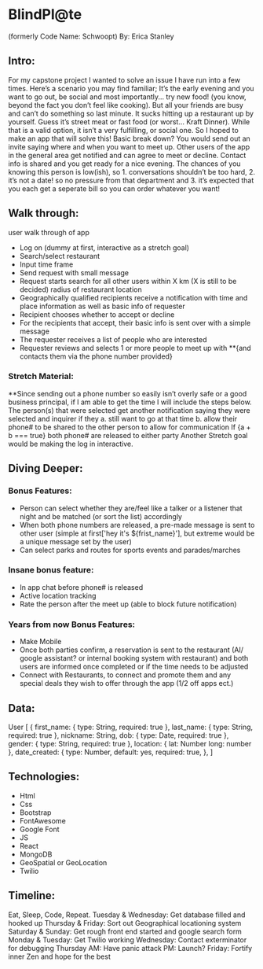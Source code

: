 # BlindPl@te
(formerly Code Name: Schwoopt)
By: Erica Stanley

## Intro:
For my capstone project I wanted to solve an issue I have run into a few times. Here’s a scenario you may find familiar; It’s the early evening and you want to go out, be social and most importantly... try new food! (you know, beyond the fact you don’t feel like cooking). But all your friends are busy and can’t do something so last minute. It sucks hitting up a restaurant up by yourself. Guess it’s street meat or fast food (or worst... Kraft Dinner). While that is a valid option, it isn’t a very fulfilling, or social one. So I hoped to make an app that will solve this! 
Basic break down? You would send out an invite saying where and when you want to meet up. Other users of the app in the general area get notified and can agree to meet or decline. Contact info is shared and you get ready for a nice evening. The chances of you knowing this person is low(ish), so 1. conversations shouldn’t be too hard, 2. it’s not a date! so no pressure from that department and 3. it’s expected that you each get a seperate bill so you can order whatever you want!

## Walk through:
user walk through of app
- Log on (dummy at first, interactive as a stretch goal)
- Search/select restaurant
- Input time frame
- Send request with small message
- Request starts search for all other users within X km (X is still to be decided) radius of restaurant location
- Geographically qualified recipients receive a notification with time and place information as well as basic info of requester
- Recipient chooses whether to accept or decline
- For the recipients that accept, their basic info is sent over with a simple message
- The requester receives a list of people who are interested
- Requester reviews and selects 1 or more people to meet up with 
    **{and contacts them via the phone number provided}

### Stretch Material:
**Since sending out a phone number so easily isn’t overly safe or a good business principal, if I am able to get the time I will include the steps below.
The person(s) that were selected get another notification saying they were selected and inquirer if they
	a. still want to go at that time
	b. allow their phone# to be shared to the other person to allow for communication
If {a + b === true} both phone# are released to either party
Another Stretch goal would be making the log in interactive.

## Diving Deeper:
### Bonus Features:
- Person can select whether they are/feel like a talker or a listener that night and be matched (or sort the list) accordingly
- When both phone numbers are released, a pre-made message is sent to other user (simple at first['hey it's ${frist_name}'], but extreme would be a unique message set by the user)
- Can select parks and routes for sports events and parades/marches
### Insane bonus feature: 
- In app chat before phone# is released
- Active location tracking
- Rate the person after the meet up (able to block future notification)
### Years from now Bonus Features:
- Make Mobile
- Once both parties confirm, a reservation is sent to the restaurant (AI/ google assistant? or internal booking system with restaurant) and both users are informed once completed or if the time needs to be adjusted
- Connect with Restaurants, to connect and promote them and any special deals they wish to offer through the app (1/2 off apps ect.)

## Data:
User [
{
first_name: {
	type: String, 
	required: true
	},
last_name: {
	type: String,
	required: true
	},
nickname: String,
dob: {
	type: Date,
	required: true
	},
gender: {
	type: String,
	required: true
	},
location: {
	lat: Number
	long: number
	},
date_created: {
	type: Number, 
	default: yes,
	required: true,
},
]

## Technologies:
- Html
- Css
- Bootstrap
- FontAwesome
- Google Font
- JS
- React
- MongoDB
- GeoSpatial or GeoLocation
- Twilio

## Timeline:
Eat, Sleep, Code, Repeat.
Tuesday & Wednesday: Get database filled and hooked up
Thursday & Friday: Sort out Geographical locationing system
Saturday & Sunday: Get rough front end started and google search form
Monday & Tuesday: Get Twilio working
Wednesday: Contact exterminator for debugging
Thursday AM: Have panic attack
	    PM: Launch?
Friday: Fortify inner Zen and hope for the best


